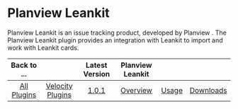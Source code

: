 
# Planview Leankit

Planview Leankit is an issue tracking product, developed by Planview . The Planview Leankit plugin provides an integration with Leankit to import and work with Leankit cards.

|Back to ...||Latest Version|Planview Leankit|||
| :---: | :---: | :---: | :---: | :---: | :---: |
|[All Plugins](../../index.md)|[Velocity Plugins](../README.md)|[1.0.1](https://raw.githubusercontent.com/UrbanCode/IBM-UCV-PLUGINS/main/files/ucv-ext-leankit/ucv-ext-leankit:1.0.1.tar.7z.001)|[Overview](overview.md)|[Usage](usage.md)|[Downloads](downloads.md)|
